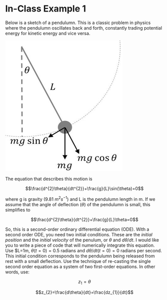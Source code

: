 # In-Class Example 1

Below is a sketch of a pendulumn. This is a classic problem in physics where the pendulumn oscillates back and forth, constantly trading potential energy for kinetic energy and vice versa.

![pendulumn](../../images/pendulumn.jpg)

The equation that describes this motion is 

$$\frac{d^{2}\theta}{dt^{2}}+\frac{g}{L}\sin(\theta)=0$$

where g is gravity (9.81 $m^2 s^{-1}$) and L is the pendulumn length in m. If we assume that the angle of deflection ($\theta$) of the pendulumn is small, this simplifies to

$$\frac{d^{2}\theta}{dt^{2}}+\frac{g}{L}\theta=0$$

So, this is a second-order ordinary differential equation (ODE). With a second order ODE, you need two initial conditions. These are the *initial position* and the *initial velocity* of the penulum, or $\theta$ and $d\theta/dt$. I would like you to write a piece of code that will numerically integrate this equation. Use $L=1m, $\theta(t=0)=0.5$ radians and $d\theta/dt(t=0)=0$ radians per second. This initial condition corresponds to the pendulumn being released from rest with a small deflection. Use the technique of re-casting the single second order equation as a system of two first-order equations. In other words, use:

$$z_{1}=\theta$$

$$z_{2}=\frac{d\theta}{dt}=\frac{dz_{1}}{dt}$$

